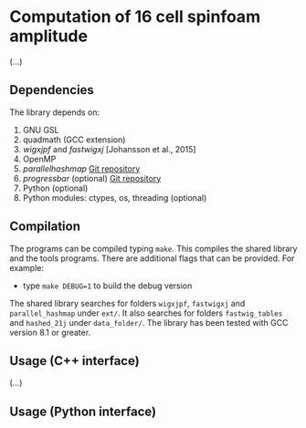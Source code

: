 # Computation of 16 cell spinfoam amplitude

(...)

## Dependencies

The library depends on:

1. GNU GSL
2. quadmath (GCC extension)
3. _wigxjpf_ and _fastwigxj_ [Johansson et al., 2015]
4. OpenMP
5. _parallelhashmap_  [Git repository](https://github.com/greg7mdp/parallel-hashmap) 
6. _progressbar_ (optional) [Git repository](https://github.com/gipert/progressbar) 
7. Python (optional)
8. Python modules: ctypes, os, threading (optional)

## Compilation

The programs can be compiled typing `make`. This compiles the shared library and the tools programs. There are additional flags that can be provided. For example:

- type `make DEBUG=1` to build the debug version

The shared library searches for folders `wigxjpf`, `fastwigxj` and `parallel_hashmap` under `ext/`. It also searches for folders `fastwig_tables` and `hashed_21j` under `data_folder/`.
The library has been tested with GCC version 8.1 or greater.


## Usage (C++ interface)

(...)

## Usage (Python interface)
